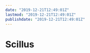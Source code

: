```yaml
---
date: "2019-12-21T12:49:01Z"
lastmod: "2019-12-21T12:49:01Z"
publishdate: "2019-12-21T12:49:01Z"
---
```


# Scillus
